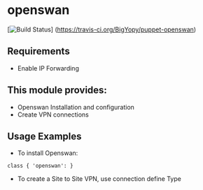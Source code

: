 # openswan #

[![Build Status](https://travis-ci.org/BigYopy/puppet-openswan.png?branch=master)]
(https://travis-ci.org/BigYopy/puppet-openswan)

Requirements
------------
* Enable IP Forwarding

This module provides:
----------------------
* Openswan Installation and configuration 
* Create VPN connections

Usage Examples
---------------

* To install Openswan:

```````````````````````````````````````````````
class { 'openswan': }
```````````````````````````````````````````````

* To create a Site to Site VPN,  use connection define Type 
 
